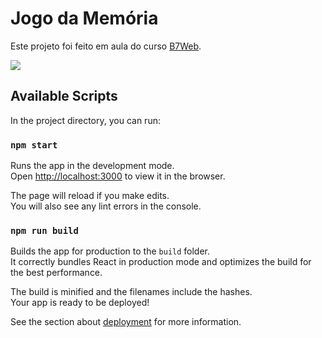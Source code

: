 # Jogo da Memória

Este projeto foi feito em aula do curso [B7Web](https://b7web.com.br).

<div>
  <img src="https://user-images.githubusercontent.com/98724767/214711436-e9802e8b-8c81-433d-beb4-ad62a98e0690.png" /.
</div>

## Available Scripts

In the project directory, you can run:

### `npm start`

Runs the app in the development mode.\
Open [http://localhost:3000](http://localhost:3000) to view it in the browser.

The page will reload if you make edits.\
You will also see any lint errors in the console.

### `npm run build`

Builds the app for production to the `build` folder.\
It correctly bundles React in production mode and optimizes the build for the best performance.

The build is minified and the filenames include the hashes.\
Your app is ready to be deployed!

See the section about [deployment](https://facebook.github.io/create-react-app/docs/deployment) for more information.

